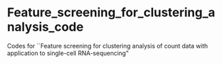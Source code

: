 # Feature_screening_for_clustering_analysis_code
Codes for ``Feature screening for clustering analysis of count data with application to single-cell RNA-sequencing"

